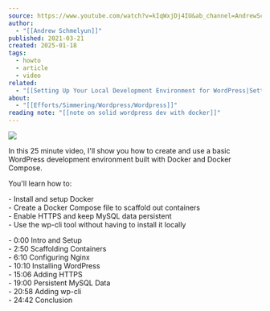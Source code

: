 ```yaml
---
source: https://www.youtube.com/watch?v=kIqWxjDj4IU&ab_channel=AndrewSchmelyun
author:
  - "[[Andrew Schmelyun]]"
published: 2021-03-21
created: 2025-01-18
tags:
  - howto
  - article
  - video
related:
  - "[[Setting Up Your Local Development Environment for WordPress|Setting Up Your Local Development Environment for WordPress]]"
about:
  - "[[Efforts/Simmering/Wordpress/Wordpress]]"
reading note: "[[note on solid wordpress dev with docker]]"
---
```

![](https://www.youtube.com/watch?v=kIqWxjDj4IU)  

In this 25 minute video, I'll show you how to create and use a basic WordPress development environment built with Docker and Docker Compose.  
  
You'll learn how to:  
  
\- Install and setup Docker  
\- Create a Docker Compose file to scaffold out containers  
\- Enable HTTPS and keep MySQL data persistent  
\- Use the wp-cli tool without having to install it locally  
  
\- 0:00 Intro and Setup  
\- 2:50 Scaffolding Containers  
\- 6:10 Configuring Nginx  
\- 10:10 Installing WordPress  
\- 15:06 Adding HTTPS  
\- 19:00 Persistent MySQL Data  
\- 20:58 Adding wp-cli  
\- 24:42 Conclusion  
